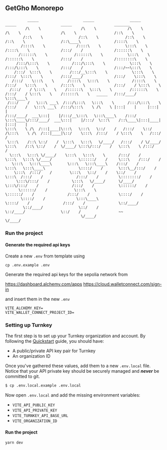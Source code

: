 ## GetGho Monorepo

```
          _____                    _____                _____                    _____                    _____                   _______
         /\    \                  /\    \              /\    \                  /\    \                  /\    \                 /::\    \
        /::\    \                /::\    \            /::\    \                /::\    \                /::\____\               /::::\    \
       /::::\    \              /::::\    \           \:::\    \              /::::\    \              /:::/    /              /::::::\    \
      /::::::\    \            /::::::\    \           \:::\    \            /::::::\    \            /:::/    /              /::::::::\    \
     /:::/\:::\    \          /:::/\:::\    \           \:::\    \          /:::/\:::\    \          /:::/    /              /:::/~~\:::\    \
    /:::/  \:::\    \        /:::/__\:::\    \           \:::\    \        /:::/  \:::\    \        /:::/____/              /:::/    \:::\    \
   /:::/    \:::\    \      /::::\   \:::\    \          /::::\    \      /:::/    \:::\    \      /::::\    \             /:::/    / \:::\    \
  /:::/    / \:::\    \    /::::::\   \:::\    \        /::::::\    \    /:::/    / \:::\    \    /::::::\    \   _____   /:::/____/   \:::\____\
 /:::/    /   \:::\ ___\  /:::/\:::\   \:::\    \      /:::/\:::\    \  /:::/    /   \:::\ ___\  /:::/\:::\    \ /\    \ |:::|    |     |:::|    |
/:::/____/  ___\:::|    |/:::/__\:::\   \:::\____\    /:::/  \:::\____\/:::/____/  ___\:::|    |/:::/  \:::\    /::\____\|:::|____|     |:::|    |
\:::\    \ /\  /:::|____|\:::\   \:::\   \::/    /   /:::/    \::/    /\:::\    \ /\  /:::|____|\::/    \:::\  /:::/    / \:::\    \   /:::/    /
 \:::\    /::\ \::/    /  \:::\   \:::\   \/____/   /:::/    / \/____/  \:::\    /::\ \::/    /  \/____/ \:::\/:::/    /   \:::\    \ /:::/    /
  \:::\   \:::\ \/____/    \:::\   \:::\    \      /:::/    /            \:::\   \:::\ \/____/            \::::::/    /     \:::\    /:::/    /
   \:::\   \:::\____\       \:::\   \:::\____\    /:::/    /              \:::\   \:::\____\               \::::/    /       \:::\__/:::/    /
    \:::\  /:::/    /        \:::\   \::/    /    \::/    /                \:::\  /:::/    /               /:::/    /         \::::::::/    /
     \:::\/:::/    /          \:::\   \/____/      \/____/                  \:::\/:::/    /               /:::/    /           \::::::/    /
      \::::::/    /            \:::\    \                                    \::::::/    /               /:::/    /             \::::/    /
       \::::/    /              \:::\____\                                    \::::/    /               /:::/    /               \::/____/
        \::/____/                \::/    /                                     \::/____/                \::/    /                 ~~
                                  \/____/                                                                \/____/

```

### Run the project

#### Generate the required api keys

Create a new `.env` from template using

```
cp .env.example .env
```

Generate the required api keys for the sepolia network from

https://dashboard.alchemy.com/apps
https://cloud.walletconnect.com/sign-in

and insert them in the new `.env`

```
VITE_ALCHEMY_KEY=
VITE_WALLET_CONNECT_PROJECT_ID=
```

### Setting up Turnkey

The first step is to set up your Turnkey organization and account. By following the [Quickstart](https://docs.turnkey.com/getting-started/quickstart) guide, you should have:

-   A public/private API key pair for Turnkey
-   An organization ID

Once you've gathered these values, add them to a new `.env.local` file. Notice that your API private key should be securely managed and **_never_** be committed to git.

```bash
$ cp .env.local.example .env.local
```

Now open `.env.local` and add the missing environment variables:

-   `VITE_API_PUBLIC_KEY`
-   `VITE_API_PRIVATE_KEY`
-   `VITE_TURNKEY_API_BASE_URL`
-   `VITE_ORGANIZATION_ID`

#### Run the project

```
yarn dev
```
